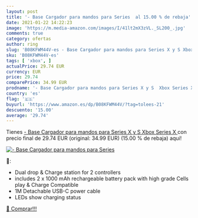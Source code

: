 ```yaml
---
layout: post
title: '- Base Cargador para mandos para Series  al 15.00 % de rebaja'
date: 2021-01-22 14:22:23
image: 'https://m.media-amazon.com/images/I/41lt2mX3zVL._SL200_.jpg'
comments: true
category: ofertas
author: ring
slug: 'B08KFWM44V-es - Base Cargador para mandos para Series X y S Xbox Series X'
sku: 'B08KFWM44V-es'
tags: [ 'xbox', ]
actualPrice: 29.74 EUR
currency: EUR
price: 29.74
comparePrice: 34.99 EUR
prodname: '- Base Cargador para mandos para Series X y S  Xbox Series X '
country: 'es'
flag: '🇪🇸'
buyurl: 'https://www.amazon.es/dp/B08KFWM44V/?tag=tolees-21'
descuento: '15.00'
average: '29.74'
---
```


Tienes [- Base Cargador para mandos para Series X y S  Xbox Series X ](https://www.amazon.es/dp/B08KFWM44V/?tag=tolees-21) con precio final de  29.74 EUR (original: 34.99 EUR) (15.00 %  de rebaja) aqui!

[![- Base Cargador para mandos para Series ](https://m.media-amazon.com/images/I/41lt2mX3zVL._SL200_.jpg)](https://www.amazon.es/dp/B08KFWM44V/?tag=tolees-21)

🔎:

- Dual drop & Charge station for 2 controllers
- includes 2 x 1000 mAh rechargeable battery pack with high grade Cells play & Charge Compatible
- 1M Detachable USB-C power cable
- LEDs show charging status

[🛒 Comprar!!!](https://www.amazon.es/dp/B08KFWM44V/?tag=tolees-21)
